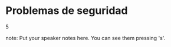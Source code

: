 #  Problemas de seguridad

<p class="vertsep"> <span class="num">5</span> </p>

note:
    Put your speaker notes here.
    You can see them pressing 's'.
